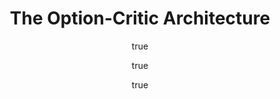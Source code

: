 ---
arxiv: '1609.05140'
author:
- family: Bacon
  given: Pierre-Luc
  institute: McGill University
- family: Harb
  given: Jean
  institute: McGill University
- family: Precup
  given: Doina
  institute: McGill University
layout: refuses
section: pre
title: The Option-Critic Architecture
---